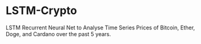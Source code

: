 # LSTM-Crypto

LSTM Recurrent Neural Net to Analyse Time Series Prices of Bitcoin, Ether, Doge, and Cardano over the past 5 years. 

